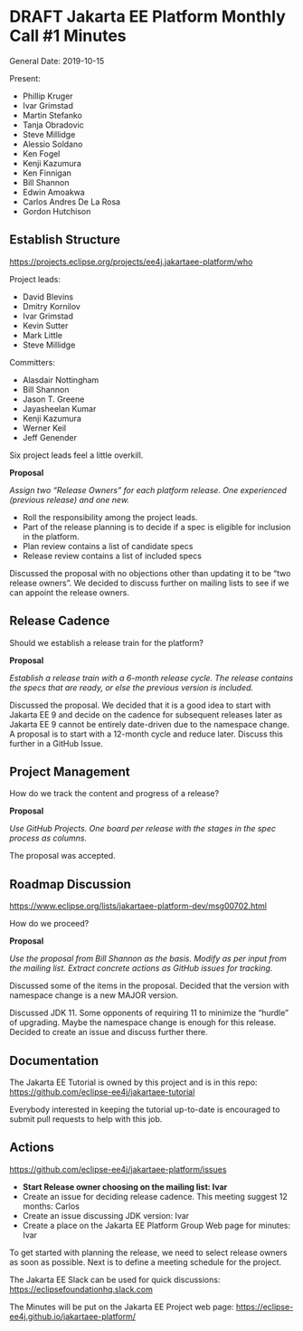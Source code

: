 # DRAFT Jakarta EE Platform Monthly Call #1 Minutes

General
Date: 2019-10-15

Present:

* Phillip Kruger
* Ivar Grimstad
* Martin Stefanko
* Tanja Obradovic
* Steve Millidge
* Alessio Soldano
* Ken Fogel
* Kenji Kazumura
* Ken Finnigan
* Bill Shannon
* Edwin Amoakwa
* Carlos Andres De La Rosa
* Gordon Hutchison

## Establish Structure

https://projects.eclipse.org/projects/ee4j.jakartaee-platform/who

Project leads:

* David Blevins
* Dmitry Kornilov
* Ivar Grimstad
* Kevin Sutter
* Mark Little
* Steve Millidge
 
Committers:

* Alasdair Nottingham
* Bill Shannon
* Jason T. Greene
* Jayasheelan Kumar
* Kenji Kazumura
* Werner Keil
* Jeff Genender

Six project leads feel a little overkill.

**Proposal**

_Assign two “Release Owners” for each platform release. 
One experienced (previous release) and one new._

* Roll the responsibility among the project leads. 
* Part of the release planning is to decide if a spec is eligible for inclusion in the platform.
* Plan review contains a list of candidate specs
* Release review contains a list of included specs

Discussed the proposal with no objections other than updating it to be “two release owners”. We decided to discuss further on mailing lists to see if we can appoint the release owners.

## Release Cadence

Should we establish a release train for the platform? 

**Proposal**

_Establish a release train with a 6-month release cycle. The release contains the specs that are ready, or else the previous version is included._ 

Discussed the proposal. 
We decided that it is a good idea to start with Jakarta EE 9 and decide on the cadence for subsequent releases later as Jakarta EE 9 cannot be entirely date-driven due to the namespace change. 
A proposal is to start with a 12-month cycle and reduce later. 
Discuss this further in a GitHub Issue.

## Project Management

How do we track the content and progress of a release?

**Proposal**

_Use GitHub Projects. One board per release with the stages in the spec process as columns._

The proposal was accepted.

## Roadmap Discussion

https://www.eclipse.org/lists/jakartaee-platform-dev/msg00702.html 

How do we proceed?

**Proposal**

_Use the proposal from Bill Shannon as the basis. Modify as per input from the mailing list. Extract concrete actions as GitHub issues for tracking._

Discussed some of the items in the proposal.
Decided that the version with namespace change is a new MAJOR version.

Discussed JDK 11. 
Some opponents of requiring 11 to minimize the “hurdle” of upgrading. 
Maybe the namespace change is enough for this release.
Decided to create an issue and discuss further there.

## Documentation

The Jakarta EE Tutorial is owned by this project and is in this repo: https://github.com/eclipse-ee4j/jakartaee-tutorial 

Everybody interested in keeping the tutorial up-to-date is encouraged to submit pull requests to help with this job.

## Actions

https://github.com/eclipse-ee4j/jakartaee-platform/issues

* **Start Release owner choosing on the mailing list: Ivar**
* Create an issue for deciding release cadence. This meeting suggest 12 months: Carlos
* Create an issue discussing JDK version: Ivar
* Create a place on the Jakarta EE Platform Group Web page for minutes: Ivar

To get started with planning the release, we need to select release owners as soon as possible.
Next is to define a meeting schedule for the project.

The Jakarta EE Slack can be used for quick discussions: https://eclipsefoundationhq.slack.com 

The Minutes will be put on the Jakarta EE Project web page: https://eclipse-ee4j.github.io/jakartaee-platform/ 


